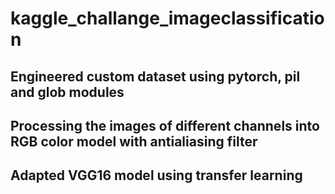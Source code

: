 # kaggle_challange_imageclassification

##  Engineered custom dataset using pytorch, pil and glob modules
##	Processing the images of different channels into RGB color model with antialiasing filter
##	Adapted VGG16 model using transfer learning 
